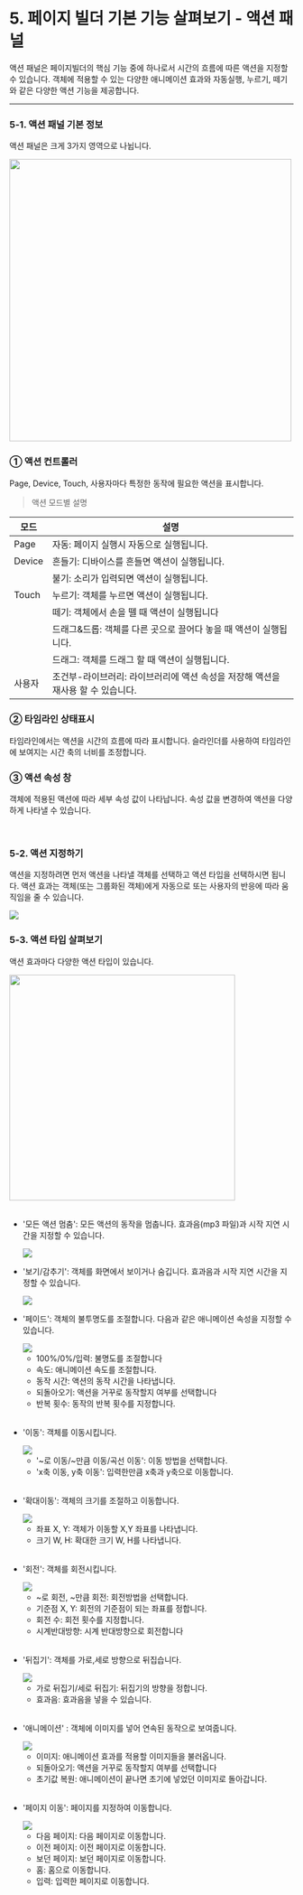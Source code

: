 # 5. 페이지 빌더 기본 기능 살펴보기 - 액션 패널

액션 패널은 페이지빌더의 핵심 기능 중에 하나로서 시간의 흐름에 따른 액션을 지정할 수 있습니다. 객체에 적용할 수 있는 다양한 애니메이션 효과와 자동실행, 누르기, 떼기와 같은 다양한 액션 기능을 제공합니다. 


----------------------

### 5-1. 액션 패널 기본 정보
액션 패널은 크게 3가지 영역으로 나뉩니다.

<img src='./figure/5-1.jpg' width="500" >


 

### ① 액션 컨트롤러

Page, Device, Touch, 사용자마다 특정한 동작에 필요한 액션을 표시합니다.


> 액션 모드별 설명

|모드|설명|
|----------|-----------------|
|Page|자동: 페이지 실행시 자동으로 실행됩니다.|
|Device|흔들기: 디바이스를 흔들면 액션이 실행됩니다. 
||불기: 소리가 입력되면 액션이 실행됩니다. 
|Touch|누르기: 객체를 누르면 액션이 실행됩니다.
||떼기: 객체에서 손을 뗄 때 액션이 실행됩니다
||드래그&드롭: 객체를 다른 곳으로 끌어다 놓을 때 액션이 실행됩니다.
||드래그: 객체를 드래그 할 때 액션이 실행됩니다.|
|사용자|조건부-라이브러리: 라이브러리에 액션 속성을 저장해 액션을 재사용 할 수 있습니다.|

### ② 타임라인 상태표시

타임라인에서는 액션을 시간의 흐름에 따라 표시합니다. 슬라인더를 사용하여 타임라인에 보여지는 시간 축의 너비를 조정합니다. 

### ③ 액션 속성 창

객체에 적용된 액션에 따라 세부 속성 값이 나타납니다. 속성 값을 변경하여 액션을 다양하게 나타낼 수 있습니다. 

<br>

### 5-2. 액션 지정하기

액션을 지정하려면 먼저 액션을 나타낼 객체를 선택하고 액션 타입을 선택하시면 됩니다. 액션 효과는 객체(또는 그룹화된 객체)에게 자동으로 또는 사용자의 반응에 따라 움직임을 줄 수 있습니다. 

<img src='./figure/5-2.jpg' >


<br>

### 5-3. 액션 타입 살펴보기

액션 효과마다 다양한 액션 타입이 있습니다. 

<img src='./figure/5-3.jpg' width="400">   

<br>
   <br>


 
  - '모든 액션 멈춤': 모든 액션의 동작을 멈춥니다. 효과음(mp3 파일)과 시작 지연 시간을 지정할 수 있습니다.
  
    <img src='./figure/5-4.jpg'>

- '보기/감추기': 객체를 화면에서 보이거나 숨깁니다. 효과음과 시작 지연 시간을 지정할 수 있습니다.

  <img src='./figure/5-5.jpg'>
 
- '페이드': 객체의 불투명도를 조절합니다. 다음과 같은 애니메이션 속성을 지정할 수 있습니다.
  
   <img src='./figure/5-6.jpg'>

  - 100%/0%/입력: 불명도를 조절합니다 
  - 속도: 애니메이션 속도를 조절합니다.
  - 동작 시간: 액션의 동작 시간을 나타냅니다.
  - 되돌아오기: 액션을 거꾸로 동작할지 여부를 선택합니다
  - 반복 횟수: 동작의 반복 횟수를 지정합니다.
  
  <br>
- '이동': 객체를 이동시킵니다.

  
   <img src='./figure/5-7.jpg'>

  - '~로 이동/~만큼 이동/곡선 이동': 이동 방법을 선택합니다.
  - 'x축 이동, y축 이동': 입력한만큼 x축과 y축으로 이동합니다.
  <br>
- '확대이동': 객체의 크기를 조절하고 이동합니다.


   <img src='./figure/5-8.jpg'>

  - 좌표 X, Y: 객체가 이동할 X,Y 좌표를 나타냅니다.
  - 크기 W, H: 확대한 크기 W, H를 나타냅니다.
  <br>
- '회전': 객체를 회전시킵니다.


   <img src='./figure/5-9.jpg'>

  - ~로 회전, ~만큼 회전: 회전방법을 선택합니다.
  - 기준점 X, Y: 회전의 기준점이 되는 좌표를 정합니다.
  - 회전 수: 회전 횟수를 지정합니다.
  - 시계반대방향: 시계 반대방향으로 회전합니다
  <br>
- '뒤집기': 객체를 가로,세로 방향으로 뒤집습니다.

   <img src='./figure/5-10.jpg'>

  - 가로 뒤집기/세로 뒤집기: 뒤집기의 방향을 정합니다.
  - 효과음: 효과음을 넣을 수 있습니다.
  <br>
- '애니메이션' : 객체에 이미지를 넣어 연속된 동작으로 보여줍니다.
  
   <img src='./figure/5-11.jpg'>

  - 이미지: 애니메이션 효과를 적용할 이미지들을 불러옵니다.
  - 되돌아오기: 액션을 거꾸로 동작할지 여부를 선택합니다
  - 초기값 복원: 애니메이션이 끝나면 초기에 넣었던 이미지로 돌아갑니다.
  <br>
- '페이지 이동': 페이지를 지정하여 이동합니다.
  
   <img src='./figure/5-12.jpg'>
  
  - 다음 페이지: 다음 페이지로 이동합니다.
  - 이전 페이지: 이전 페이지로 이동합니다.
  - 보던 페이지: 보던 페이지로 이동합니다.
  - 홈: 홈으로 이동합니다.
  - 입력: 입력한 페이지로 이동합니다.
 
